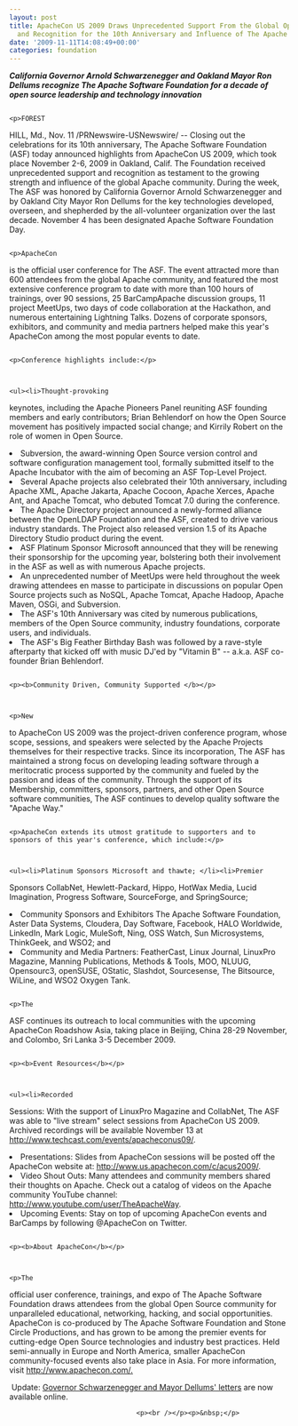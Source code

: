 ```yaml
---
layout: post
title: ApacheCon US 2009 Draws Unprecedented Support From the Global Open Source Community
  and Recognition for the 10th Anniversary and Influence of The Apache Software Foundation
date: '2009-11-11T14:08:49+00:00'
categories: foundation
---
```

<b><i>California Governor Arnold Schwarzenegger and Oakland Mayor Ron
Dellums recognize The Apache Software Foundation for a decade of open
source leadership and technology innovation</i></b>

													
																					<p>FOREST
HILL, Md., Nov. 11 /PRNewswire-USNewswire/ -- Closing out the
celebrations for its 10th anniversary, The Apache Software Foundation
(ASF) today announced highlights from ApacheCon US 2009, which took
place November 2-6, 2009 in Oakland, Calif. The Foundation received
unprecedented support and recognition as testament to the growing
strength and influence of the global Apache community. During the week,
The ASF was honored by California Governor Arnold Schwarzenegger and by
Oakland City Mayor Ron Dellums for the key technologies developed,
overseen, and shepherded by the all-volunteer organization over the
last decade. November 4 has been designated Apache Software Foundation
Day.</p>

													
																					

													
																					<p>ApacheCon
is the official user conference for The ASF. The event attracted more
than 600 attendees from the global Apache community, and featured the
most extensive conference program to date with more than 100 hours of
trainings, over 90 sessions, 25 BarCampApache discussion groups, 11
project MeetUps, two days of code collaboration at the Hackathon, and
numerous entertaining Lightning Talks. Dozens of corporate sponsors,
exhibitors, and community and media partners helped make this year's
ApacheCon among the most popular events to date.</p>

													
																					<p>Conference highlights include:</p>

													
																					<ul><li>Thought-provoking
keynotes, including the Apache Pioneers Panel reuniting ASF founding
members and early contributors; Brian Behlendorf on how the Open Source
movement has positively impacted social change; and Kirrily Robert on
the role of women in Open Source.</li><li>Subversion, the award-winning
Open Source version control and software configuration management tool,
formally submitted itself to the Apache Incubator with the aim of
becoming an ASF Top-Level Project.</li><li>Several Apache projects also
celebrated their 10th anniversary, including Apache XML, Apache
Jakarta, Apache Cocoon, Apache Xerces, Apache Ant, and Apache Tomcat,
who debuted Tomcat 7.0 during the conference.</li><li>The Apache
Directory project announced a newly-formed alliance between the
OpenLDAP Foundation and the ASF, created to drive various industry
standards. The Project also released version 1.5 of its Apache
Directory Studio product during the event.</li><li>ASF Platinum Sponsor
Microsoft announced that they will be renewing their sponsorship for
the upcoming year, bolstering both their involvement in the ASF as well
as with numerous Apache projects.</li><li>An unprecedented number of
MeetUps were held throughout the week drawing attendees en masse to
participate in discussions on popular Open Source projects such as
NoSQL, Apache Tomcat, Apache Hadoop, Apache Maven, OSGi, and Subversion.</li><li>The
ASF's 10th Anniversary was cited by numerous publications, members of
the Open Source community, industry foundations, corporate users, and
individuals.</li><li>The ASF's Big Feather Birthday Bash was followed
by a rave-style afterparty that kicked off with music DJ'ed by &quot;Vitamin
B&quot; -- a.k.a. ASF co-founder Brian Behlendorf.<br /></li></ul>
													
																					<p><b>Community Driven, Community Supported </b></p>

													
																					<p>New
to ApacheCon US 2009 was the project-driven conference program, whose
scope, sessions, and speakers were selected by the Apache Projects
themselves for their respective tracks. Since its incorporation, The
ASF has maintained a strong focus on developing leading software
through a meritocratic process supported by the community and fueled by
the passion and ideas of the community. Through the support of its
Membership, committers, sponsors, partners, and other Open Source
software communities, The ASF continues to develop quality software the
&quot;Apache Way.&quot; </p>

													
																					<p>ApacheCon extends its utmost gratitude to supporters and to sponsors of this year's conference, which include:</p>

													
																					<ul><li>Platinum Sponsors Microsoft and thawte; </li><li>Premier
Sponsors CollabNet, Hewlett-Packard, Hippo, HotWax Media, Lucid
Imagination, Progress Software, SourceForge, and SpringSource; </li><li>Community
Sponsors and Exhibitors The Apache Software Foundation, Aster Data
Systems, Cloudera, Day Software, Facebook, HALO Worldwide, LinkedIn,
Mark Logic, MuleSoft, Ning, OSS Watch, Sun Microsystems, ThinkGeek, and
WSO2; and </li><li>Community and Media Partners: FeatherCast, Linux
Journal, LinuxPro Magazine, Manning Publications, Methods &amp; Tools,
MOO, NLUUG, Opensourc3, openSUSE, OStatic, Slashdot, Sourcesense, The
Bitsource, WiLine, and WSO2 Oxygen Tank.<br /></li></ul>
													
																					<p>The
ASF continues its outreach to local communities with the upcoming
ApacheCon Roadshow Asia, taking place in Beijing, China 28-29 November,
and Colombo, Sri Lanka 3-5 December 2009.</p>

													
																					<p><b>Event Resources</b></p>

													
																					<ul><li>Recorded
Sessions: With the support of LinuxPro Magazine and CollabNet, The ASF
was able to &quot;live stream&quot; select sessions from ApacheCon US 2009.
Archived recordings will be available November 13 at <a href="http://www.techcast.com/events/apacheconus09/"><u>http://www.techcast.com/events/apacheconus09/</u></a>.</li><li>Presentations: Slides from ApacheCon sessions will be posted off the ApacheCon website at: <a href="http://www.us.apachecon.com/c/acus2009/"><u>http://www.us.apachecon.com/c/acus2009/</u></a>.</li><li>Video
Shout Outs: Many attendees and community members shared their thoughts
on Apache. Check out a catalog of videos on the Apache community
YouTube channel: <a href="http://www.youtube.com/user/TheApacheWay"><u>http://www.youtube.com/user/TheApacheWay</u></a>. </li><li>Upcoming Events: Stay on top of upcoming ApacheCon events and BarCamps by following @ApacheCon on Twitter.<br /></li></ul>
													
																					<p><b>About ApacheCon</b></p>

													
																					<p>The
official user conference, trainings, and expo of The Apache Software
Foundation draws attendees from the global Open Source community for
unparalleled educational, networking, hacking, and social
opportunities. ApacheCon is co-produced by The Apache Software
Foundation and Stone Circle Productions, and has grown to be among the
premier events for cutting-edge Open Source technologies and industry
best practices. Held semi-annually in Europe and North America, smaller
ApacheCon community-focused events also take place in Asia. For more
information, visit <a href="http://www.apachecon.com/"><u>http://www.apachecon.com/</u></a><a href="http://www.apachecon.com/" target="_blank"><u>.</u></a></p><p>&nbsp;Update: <a href="https://blogs.apache.org/foundation/entry/governor_schwarzenegger_and_mayor_dellums">Governor Schwarzenegger and Mayor Dellums' letters</a> are now available online. </p>


													
									<p><br /></p><p>&nbsp;</p>
